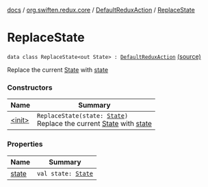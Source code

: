 [docs](../../../index.md) / [org.swiften.redux.core](../../index.md) / [DefaultReduxAction](../index.md) / [ReplaceState](./index.md)

# ReplaceState

`data class ReplaceState<out State> : `[`DefaultReduxAction`](../index.md) [(source)](https://github.com/protoman92/KotlinRedux/tree/master/common/common-core/src/main/kotlin/org/swiften/redux/core/Preset.kt#L15)

Replace the current [State](index.md#State) with [state](state.md)

### Constructors

| Name | Summary |
|---|---|
| [&lt;init&gt;](-init-.md) | `ReplaceState(state: `[`State`](index.md#State)`)`<br>Replace the current [State](index.md#State) with [state](state.md) |

### Properties

| Name | Summary |
|---|---|
| [state](state.md) | `val state: `[`State`](index.md#State) |
